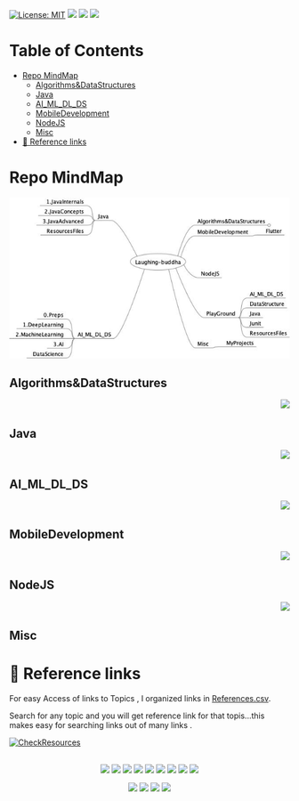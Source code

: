 
[![License: MIT](https://img.shields.io/badge/License-MIT-yellow.svg)](https://opensource.org/licenses/MIT)
<a href="https://www.linkedin.com/in/charankumarp" alt=""><img src="https://img.shields.io/badge/-blue?logo=linkedin"/></a>
<a href="https://www.facebook.com/charanraj11" alt=""><img src="https://img.shields.io/badge/-lightblue?logo=facebook"/></a>
<a href="https://twitter.com/intent/tweet?text=Found%20this%20Very%20interesting%20for%20learning%20Most%20of%20the%20demanding%20technologies%20explained%20in%20simple%20way:&url=https%3A%2F%2Fgithub.com%2Fcharankumarpalla%2Flaughing-buddha" alt=""><img src="https://img.shields.io/twitter/url?style=social&url=https://github.com/charankumarpalla/laughing-buddha"/></a> 

Table of Contents
=================

   * [Repo MindMap](#repo-mindmap)
      * [Algorithms&amp;DataStructures](#algorithmsdatastructures)
      * [Java](#java)
      * [AI_ML_DL_DS](#ai_ml_dl_ds)
      * [MobileDevelopment](#mobiledevelopment)
      * [NodeJS](#nodejs)
      * [Misc](#misc)
   * [<g-emoji class="g-emoji" alias="link" fallback-src="https://github.githubassets.com/images/icons/emoji/unicode/1f517.png">🔗</g-emoji>  Reference links](#link--reference-links)



# Repo MindMap

  <p align="center"> 
    <img src="PlayGround/ResourcesFiles/Laughing-buddha.jpeg" alt="CheckResources">
 </p>


## Algorithms&DataStructures


<div align="right">
<a href="Algorithms&DataStructures/Readme.md" alt=""><img src="https://img.shields.io/badge/ReadMore-...-green?style=for-the-badge&logo=markdown"/></a>
</div>



## Java 

<div align="right">

<a href="" alt=""><img src="https://img.shields.io/badge/ReadMore-...-green?style=for-the-badge&logo=markdown"/></a>


</div>

## AI_ML_DL_DS

<div align="right">
<a href="" alt=""><img src="https://img.shields.io/badge/ReadMore-...-green?style=for-the-badge&logo=markdown"/></a>

</div>

## MobileDevelopment

<div align="right">

<a href="" alt=""><img src="https://img.shields.io/badge/ReadMore-...-green?style=for-the-badge&logo=markdown"/></a>

</div>

## NodeJS



<div align="right">

<a href="NodeJS/README.md" alt=""><img src="https://img.shields.io/badge/ReadMore-...-green?style=for-the-badge&logo=markdown"/></a>

</div>


## Misc

<div align="right">

</div>







# :link:  Reference links

For easy Access of links to Topics , I organized links in [References.csv](References.csv).

Search for any topic and you will get reference link for that topis...this makes easy for searching links out of many links .



  <a href="References.csv" align="center"> 
    <img  src="PlayGround/ResourcesFiles/Java/Pictures/CheckResources.gif" alt="CheckResources">
 </a>


<br>
<br>

</p>
<p align="center">
<a alt="Repo Size"><img src="https://img.shields.io/github/repo-size/charankumarpalla/laughing-buddha?color=Green&label=Repo%20Size&logo=Charan"/></a>
<a alt="Code Size"><img src="https://img.shields.io/github/languages/code-size/charankumarpalla/laughing-buddha?color=Green&label=Code%20Size&logo=Charan"/></a>
<a alt="Open Issues"><img src="https://img.shields.io/github/issues-raw/charankumarpalla/laughing-buddha?color=Green&logo=Charan"/></a>
<a alt="Closed Issues"><img src="https://img.shields.io/github/issues-closed-raw/charankumarpalla/laughing-buddha?color=Green&logo=Charan"/></a>
<a alt="Pull Request Open"><img src="https://img.shields.io/github/issues-pr-raw/charankumarpalla/laughing-buddha?color=Green&logo=Charan"/></a>
<a alt="Closed PR"><img src="https://img.shields.io/github/issues-pr-closed-raw/charankumarpalla/laughing-buddha?color=Green&logo=Charan"/></a>
<a alt="Commits"><img src="https://img.shields.io/github/commit-activity/y/charankumarpalla/laughing-buddha?color=green&label=Commits"/></a>
<a alt="Last Commit "><img src="https://img.shields.io/github/last-commit/charankumarpalla/laughing-buddha/development?color=green"/></a>
<a alt=""><img src="https://img.shields.io/github/languages/top/charankumarpalla/laughing-buddha?color=green"/></a> 
<!-- <a alt=""><img src=""/></a>  -->

</p>


</p>
<p align="center">
<a href="https://www.linkedin.com/in/charankumarp" alt=""><img src="https://img.shields.io/badge/-blue?logo=linkedin"/></a>
<a href="https://www.facebook.com/charanraj11" alt=""><img src="https://img.shields.io/badge/-lightblue?logo=facebook"/></a>
<a alt=""><img src="https://img.shields.io/github/languages/count/charankumarpalla/laughing-buddha?color=green"/></a> 
<a href="https://twitter.com/intent/follow?screen_name=CharanKumaPalla" alt=""><img src="https://img.shields.io/twitter/follow/CharanKumaPalla?label=Follow&style=social"/></a> 



</p>









<!-- ![](https://img.shields.io/twitter/follow/CharanKumaPalla?label=Charan&style=social)  -->


<!-- ![](https://img.shields.io/github/languages/count/charankumarpalla/laughing-buddha?color=green) -->




<!-- ![](https://img.shields.io/github/languages/top/charankumarpalla/laughing-buddha?color=green) -->
<!-- [![](http://hits.dwyl.io/charankumarpalla/laughing-buddha.svg)](http://hits.dwyl.io/charankumarpalla/laughing-buddha) -->
<!-- ![](https://img.shields.io/gitter/room/charankumarpalla/laughing-buddha?color=green) -->

<!-- ![](https://img.shields.io/github/repo-size/charankumarpalla/laughing-buddha?color=Green&label=Repo%20Size&logo=Charan) -->

<!-- ![Code Size](https://img.shields.io/github/languages/code-size/charankumarpalla/laughing-buddha?color=Green&label=Code%20Size&logo=Charan) -->

<!-- ![](https://img.shields.io/github/issues-raw/charankumarpalla/laughing-buddha?color=Green&logo=Charan) -->

<!-- ![](https://img.shields.io/github/issues-closed-raw/charankumarpalla/laughing-buddha?color=Green&logo=Charan) -->

<!-- ![](https://img.shields.io/github/issues-pr-raw/charankumarpalla/laughing-buddha?color=Green&logo=Charan) -->


<!-- ![](https://img.shields.io/github/issues-pr-closed-raw/charankumarpalla/laughing-buddha?color=Green&logo=Charan) -->


<!-- ![github downloads](https://img.shields.io/github/downloads/charankumarpalla/laughing-buddha/total?color=Green&label=Code%20Size&logo=Charan) -->

<!-- ![](https://img.shields.io/charankumarpalla/laughing-buddha?color=Green&logo=Charan) -->


<!-- ![](https://img.shields.io/github/commit-activity/y/charankumarpalla/laughing-buddha?color=green) -->


<!-- ![](https://img.shields.io/github/last-commit/charankumarpalla/laughing-buddha/development?label=Commit%20To%20Developemnt&color=green) -->


<!-- [![](https://img.shields.io/badge/-blue?logo=linkedin)](https://www.linkedin.com/in/charankumarp)

[![](https://img.shields.io/badge/-lightblue?logo=facebook)](https://www.facebook.com/charanraj11) -->



<!-- [![HitCount](http://hits.dwyl.com/dwyl/start-here.svg)](http://hits.dwyl.com/dwyl/start-here)

[![HitCount](http://hits.dwyl.com/dwyl/repo-badges.svg)](http://hits.dwyl.com/dwyl/repo-badges) -->

<!-- 🏁 -->
<!-- 📃 -->